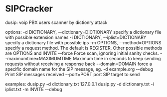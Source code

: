 # SIPCracker

dusip: voip PBX users scanner by dictionry attack 

options:
  -d DICTIONARY, --dictionary=DICTIONARY
                        specify a dictionary file with possible extension
                        names
  -i DICTIONARY, --iplist=DICTIONARY
                        specify a dictionary file with possible ips
  -m OPTIONS, --method=OPTIONS
                        specify a request method. The default is REGISTER.
                        Other possible methods are OPTIONS and INVITE
  --force               Force scan, ignoring initial sanity checks.
  --maximumtime=MAXIMUMTIME
                        Maximum time in seconds to keep sending requests
                        without receiving a response back
  --domain=DOMAIN       force a specific domain name for the SIP message, eg.
                        -d example.org
  --debug               Print SIP messages received
  --port=PORT           port SIP target to send


examples:
  dusip.py -d dictionary.txt 127.0.0.1
  dusip.py -d dictionary.txt -i iplist.txt -m INVITE --debug
